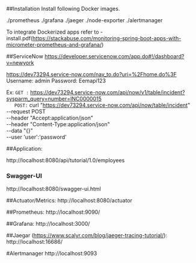 ##Installation
  Install following Docker images. 
   
  ./prometheus
  ./grafana
  ./jaeger
  ./node-exporter
  ./alertmanager

  To integrate Dockerized apps refer to - install.pdf(https://stackabuse.com/monitoring-spring-boot-apps-with-micrometer-prometheus-and-grafana/)

##ServiceNow
  https://developer.servicenow.com/app.do#!/dashboard?v=newyork
  
  https://dev73294.service-now.com/nav_to.do?uri=%2Fhome.do%3F
  Username: admin
  Password: Eemapi123
  
   Ex: 
   `GET :`
      https://dev73294.service-now.com/api/now/v1/table/incident?sysparm_query=number=INC0000015  
`   POST:`
      curl "https://dev73294.service-now.com/api/now/table/incident" \
      --request POST \
      --header "Accept:application/json" \
      --header "Content-Type:application/json" \
      --data "{}" \
      --user 'user':'password'

##Application:

  http://localhost:8080/api/tutorial/1.0/employees

  ### Swagger-UI
  http://localhost:8080/swagger-ui.html

##Actuator/Metrics:
http://localhost:8080/actuator

##Prometheus:
http://localhost:9090/

##Grafana:
http://localhost:3000/

##Jaegar (https://www.scalyr.com/blog/jaeger-tracing-tutorial/):
http://localhost:16686/

#Alertmanager
http://localhost:9093